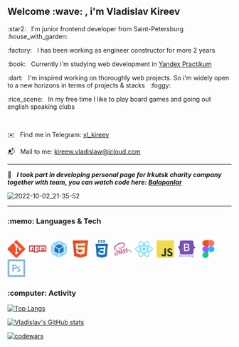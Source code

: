 <div align="left">
  <h2>
   Welcome :wave: , i'm Vladislav Kireev
  </h2>
  <p>:star2: &nbsp; I'm junior frontend developer from Saint-Petersburg :house_with_garden: </p>
  <p>:factory: &nbsp; I has been working as engineer constructor for more 2 years</p>
  <p>:book: &nbsp; Currently i'm studying web development in <a href="https://practicum.yandex.ru/profile/web-plus"> Yandex Practikum </a></p>
  <p>:dart: &nbsp; I'm inspired working on thoroughly web projects. So i'm widely open to a new horizons in terms of projects & stacks &nbsp; :foggy:</p>
  <p>:rice_scene: &nbsp; In my free time I like to play board games and going out english speaking clubs &nbsp; </p>
  <br/>
</div>

 :envelope: &nbsp; Find me in Telegram:&nbsp;[vl_kireev](https://t.me/vl_kireev)
 
 :mailbox_with_mail: &nbsp; Mail to me:&nbsp;[kireew.vladislaw@icloud.com](mailto:kireew.vladislaw@icloud.com)
 
<hr/>

 :hammer: &nbsp; ***I took part in developing personal page for Irkutsk charity company together with team, you can watch code here: [Balapanlar](https://github.com/Gyxer513/Balapanlar)***
 
 ![2022-10-02_21-35-52](https://user-images.githubusercontent.com/83783362/193470684-e5018837-85e1-479e-ab77-c95916c87835.png)

<hr/>
<h3> :memo: Languages & Tech </h3>
<div align="left">
  <br/>
  <img src="https://github.com/devicons/devicon/blob/master/icons/git/git-original.svg" title="Git" alt="Git" width="40" height="40"/>&nbsp;
  <img src="https://github.com/devicons/devicon/blob/master/icons/npm/npm-original-wordmark.svg" title="npm" alt="npm" width="40" height="40"/>&nbsp;
  <img src="https://github.com/devicons/devicon/blob/master/icons/webpack/webpack-original.svg" title="Webpack" alt="Webpack" width="40" height="40"/>&nbsp;
  <img src="https://github.com/devicons/devicon/blob/master/icons/html5/html5-original.svg" title="HTML5" alt="HTML" width="40" height="40"/>&nbsp;
  <img src="https://github.com/devicons/devicon/blob/master/icons/css3/css3-plain-wordmark.svg"  title="CSS3" alt="CSS" width="40" height="40"/>&nbsp;
  <img src="https://github.com/devicons/devicon/blob/master/icons/sass/sass-original.svg"  title="Sass" alt="Sass" width="40" height="40"/>&nbsp;
   <img src="https://github.com/devicons/devicon/blob/master/icons/react/react-original.svg" title="React" alt="React" width="40" height="40"/>&nbsp;
  <img src="https://github.com/devicons/devicon/blob/master/icons/javascript/javascript-original.svg" title="JavaScript" alt="JavaScript" width="40" height="40"/>&nbsp;
  <img src="https://github.com/devicons/devicon/blob/master/icons/bootstrap/bootstrap-plain-wordmark.svg" title="Bootstrap" alt="Bootstrap" width="40" height="40"/>&nbsp;
  <img src="https://github.com/devicons/devicon/blob/master/icons/figma/figma-original.svg" title="Figma" alt="Figma" width="40" height="40"/>&nbsp;
  <img src="https://github.com/devicons/devicon/blob/master/icons/photoshop/photoshop-line.svg" title="Photoshop" alt="Photoshop" width="40" height="40"/>&nbsp;
</div>

<h3> :computer: Activity </h3>

[![Top Langs](https://github-readme-stats.vercel.app/api/top-langs/?username=VladislavSerKir&layout=compact)](https://github.com/VladislavSerKir/github-readme-stats)

[![Vladislav's GitHub stats](https://github-readme-stats.vercel.app/api?username=VladislavSerKir)](https://github.com/VladislavSerKir/github-readme-stats)

[![codewars](https://www.codewars.com/users/VladislavSerKir/badges/large)](https://www.codewars.com/users/VladislavSerKir) 
